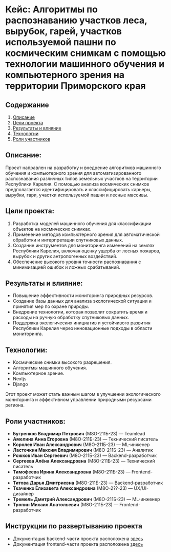 # Кейс: Алгоритмы по распознаванию участков леса, вырубок, гарей, участков используемой пашни по космическим снимкам с помощью технологии‌ машинного обучения и компьютерного зрения на территории Приморского края


## Содержание
  1. [Описание](#описание)
  2. [Цели проекта](#цели-проекта)
  3. [Результаты и влияние](#результаты-и-влияние)
  4. [Технологии](#технологии)
  5. [Роли участников](#роли-участников)


## Описание:
Проект направлен на разработку и внедрение алгоритмов машинного обучения и компьютерного зрения для автоматизированного распознавания различных типов земельных участков на территории Республики Карелия. С помощью анализа космических снимков предполагается идентифицировать и классифицировать карьеры, вырубки, гари, участки используемой пашни и лесные массивы.

## Цели проекта:
1. Разработка моделей машинного обучения для классификации объектов на космических снимках.
2. Применение методов компьютерного зрения для автоматической обработки и интерпретации спутниковых данных.
3. Создание инструментов для мониторинга изменений на землях Республики Карелия, включая оценку ущерба от лесных пожаров, вырубок и других антропогенных воздействий.
4. Обеспечение высокого уровня точности распознавания с минимизацией ошибок и ложных срабатываний.

## Результаты и влияние:
- Повышение эффективности мониторинга природных ресурсов.
- Создание базы данных для анализа экологической ситуации и принятия мер по охране природы.
- Внедрение технологии, которая позволит сократить время и расходы на ручную обработку спутниковых данных.
- Поддержка экологических инициатив и устойчивого развития Республики Карелия через инновационные подходы в области мониторинга.

## Технологии:
- Космические снимки высокого разрешения.
- Алгоритмы машинного обучения.
- Компьютерное зрение.
- Nextjs
- Django

Этот проект может стать важным шагом в улучшении экологического мониторинга и эффективном управлении природными ресурсами региона.

## Роли участников:
- **Бугренков Владимир Петрович** (М8О-211Б-23) — Teamlead
- **Амелина Анна Егоровна** (М8О-211Б-23) — Технический писатель
- **Королев Иван Александрович** (М8О-211Б-23) — ML-инженер
- **Ласточкин Максим Владимирович** (М8О-211Б-23) — Аналитик
- **Рожков Иван Сергеевич** (М8О-211Б-23) — Backend-разработчик
- **Сергеева Алёна Александровна** (М8О-211Б-23) — Технический писатель
- **Тимофеева Ирина Александровна** (М8О-211Б-23) — Frontend-разработчик
- **Титова Дарья Дмитриевна** (М8О-211Б-23) — Backend-разработчик
- **Ткаченко Елизавета Александровна** (М8О-2??-23) — UX/UI-дизайнер
- **Тремель Дмитрий Александрович** (М8О-211Б-23) — ML-инженер
- **Тропин Михаил Анатольевич** (М8О-211Б-23) — Frontend-разработчик

## Инструкции по развертыванию проекта
- Документация backend-части проекта расположена [здесь](./myproject/README.md)
- Документация frontend-части проекта расположена [здесь](./web/README.md)